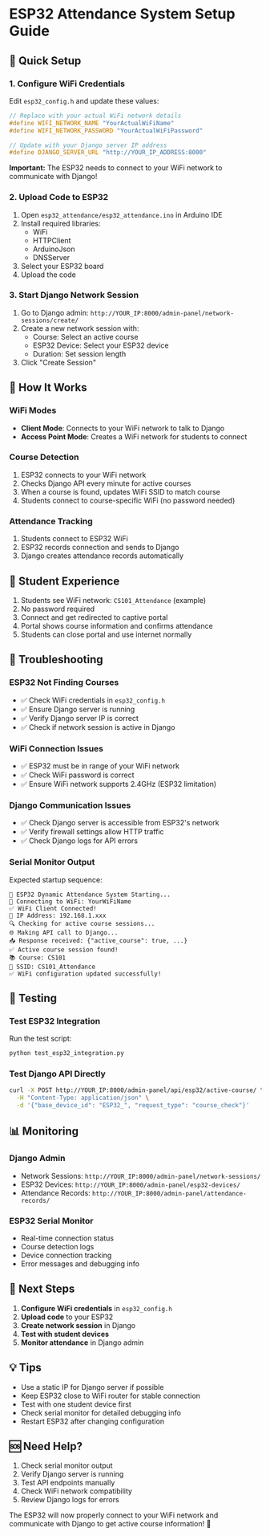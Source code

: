 # ESP32 Attendance System Setup Guide

## 🚀 Quick Setup

### 1. Configure WiFi Credentials
Edit `esp32_config.h` and update these values:

```cpp
// Replace with your actual WiFi network details
#define WIFI_NETWORK_NAME "YourActualWiFiName"
#define WIFI_NETWORK_PASSWORD "YourActualWiFiPassword"

// Update with your Django server IP address
#define DJANGO_SERVER_URL "http://YOUR_IP_ADDRESS:8000"
```

**Important:** The ESP32 needs to connect to your WiFi network to communicate with Django!

### 2. Upload Code to ESP32
1. Open `esp32_attendance/esp32_attendance.ino` in Arduino IDE
2. Install required libraries:
   - WiFi
   - HTTPClient  
   - ArduinoJson
   - DNSServer
3. Select your ESP32 board
4. Upload the code

### 3. Start Django Network Session
1. Go to Django admin: `http://YOUR_IP:8000/admin-panel/network-sessions/create/`
2. Create a new network session with:
   - Course: Select an active course
   - ESP32 Device: Select your ESP32 device
   - Duration: Set session length
3. Click "Create Session"

## 🔧 How It Works

### WiFi Modes
- **Client Mode**: Connects to your WiFi network to talk to Django
- **Access Point Mode**: Creates a WiFi network for students to connect

### Course Detection
1. ESP32 connects to your WiFi network
2. Checks Django API every minute for active courses
3. When a course is found, updates WiFi SSID to match course
4. Students connect to course-specific WiFi (no password needed)

### Attendance Tracking
1. Students connect to ESP32 WiFi
2. ESP32 records connection and sends to Django
3. Django creates attendance records automatically

## 📱 Student Experience

1. Students see WiFi network: `CS101_Attendance` (example)
2. No password required
3. Connect and get redirected to captive portal
4. Portal shows course information and confirms attendance
5. Students can close portal and use internet normally

## 🐛 Troubleshooting

### ESP32 Not Finding Courses
- ✅ Check WiFi credentials in `esp32_config.h`
- ✅ Ensure Django server is running
- ✅ Verify Django server IP is correct
- ✅ Check if network session is active in Django

### WiFi Connection Issues
- ✅ ESP32 must be in range of your WiFi network
- ✅ Check WiFi password is correct
- ✅ Ensure WiFi network supports 2.4GHz (ESP32 limitation)

### Django Communication Issues
- ✅ Check Django server is accessible from ESP32's network
- ✅ Verify firewall settings allow HTTP traffic
- ✅ Check Django logs for API errors

### Serial Monitor Output
Expected startup sequence:
```
🚀 ESP32 Dynamic Attendance System Starting...
📡 Connecting to WiFi: YourWiFiName
✅ WiFi Client Connected!
📡 IP Address: 192.168.1.xxx
🔍 Checking for active course sessions...
🌐 Making API call to Django...
📥 Response received: {"active_course": true, ...}
✅ Active course session found!
📚 Course: CS101
📶 SSID: CS101_Attendance
✅ WiFi configuration updated successfully!
```

## 🔄 Testing

### Test ESP32 Integration
Run the test script:
```bash
python test_esp32_integration.py
```

### Test Django API Directly
```bash
curl -X POST http://YOUR_IP:8000/admin-panel/api/esp32/active-course/ \
  -H "Content-Type: application/json" \
  -d '{"base_device_id": "ESP32_", "request_type": "course_check"}'
```

## 📊 Monitoring

### Django Admin
- Network Sessions: `http://YOUR_IP:8000/admin-panel/network-sessions/`
- ESP32 Devices: `http://YOUR_IP:8000/admin-panel/esp32-devices/`
- Attendance Records: `http://YOUR_IP:8000/admin-panel/attendance-records/`

### ESP32 Serial Monitor
- Real-time connection status
- Course detection logs
- Device connection tracking
- Error messages and debugging info

## 🎯 Next Steps

1. **Configure WiFi credentials** in `esp32_config.h`
2. **Upload code** to your ESP32
3. **Create network session** in Django
4. **Test with student devices**
5. **Monitor attendance** in Django admin

## 💡 Tips

- Use a static IP for Django server if possible
- Keep ESP32 close to WiFi router for stable connection
- Test with one student device first
- Check serial monitor for detailed debugging info
- Restart ESP32 after changing configuration

## 🆘 Need Help?

1. Check serial monitor output
2. Verify Django server is running
3. Test API endpoints manually
4. Check WiFi network compatibility
5. Review Django logs for errors

The ESP32 will now properly connect to your WiFi network and communicate with Django to get active course information! 🎉
